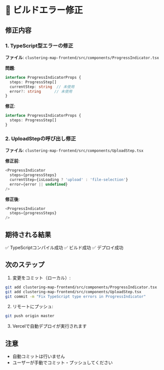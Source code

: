 # 🔧 ビルドエラー修正

## 修正内容

### 1. TypeScript型エラーの修正

**ファイル**: `clustering-map-frontend/src/components/ProgressIndicator.tsx`

**問題**: 
```typescript
interface ProgressIndicatorProps {
  steps: ProgressStep[]
  currentStep: string  // 未使用
  error?: string      // 未使用
}
```

**修正**:
```typescript
interface ProgressIndicatorProps {
  steps: ProgressStep[]
}
```

### 2. UploadStepの呼び出し修正

**ファイル**: `clustering-map-frontend/src/components/UploadStep.tsx`

**修正前**:
```typescript
<ProgressIndicator
  steps={progressSteps}
  currentStep={isLoading ? 'upload' : 'file-selection'}
  error={error || undefined}
/>
```

**修正後**:
```typescript
<ProgressIndicator
  steps={progressSteps}
/>
```

## 期待される結果

✅ TypeScriptコンパイル成功
✅ ビルド成功
✅ デプロイ成功

## 次のステップ

1. 変更をコミット（ローカル）:
```bash
git add clustering-map-frontend/src/components/ProgressIndicator.tsx
git add clustering-map-frontend/src/components/UploadStep.tsx
git commit -m "Fix TypeScript type errors in ProgressIndicator"
```

2. リモートにプッシュ:
```bash
git push origin master
```

3. Vercelで自動デプロイが実行されます

## 注意

- 自動コミットは行いません
- ユーザーが手動でコミット・プッシュしてください

